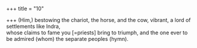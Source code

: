 +++
title = "10"

+++
(Him,) bestowing the chariot, the horse, and the cow, vibrant, a lord of  settlements like Indra,  
whose claims to fame you [=priests] bring to triumph, and the one ever  to be admired (whom) the separate peoples (hymn).  